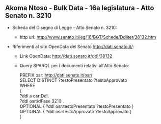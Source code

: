 ## Akoma Ntoso - Bulk Data - 16a legislatura - Atto Senato n. 3210 ##

* Scheda del Disegno di Legge - Atto Senato n. 3210:
	* http url: http://www.senato.it/leg/16/BGT/Schede/Ddliter/38132.htm

* Riferimenti al sito OpenData del Senato http://dati.senato.it/:
	* Link OpenData: http://dati.senato.it/ddl/38132
	* Query SPARQL per i documenti relativi all'Atto Senato:

        PREFIX osr: <http://dati.senato.it/osr/>  
		SELECT DISTINCT ?testoPresentato ?testoApprovato  
		WHERE  
		{  
		    ?ddl a osr:Ddl.  
		    ?ddl osr:idFase 3210 .  
		    OPTIONAL { ?ddl osr:testoPresentato ?testoPresentato }  
		    OPTIONAL { ?ddl osr:testoApprovato ?testoApprovato }  
		}
		